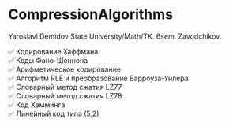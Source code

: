 # CompressionAlgorithms
Yaroslavl Demidov State University/Math/TK. 6sem. Zavodchikov.

:white_check_mark: Кодирование Хаффмана  
:white_check_mark: Коды Фано-Шеннона  
:white_check_mark: Арифметическое кодирование  
:white_check_mark: Алгоритм RLE и преобразование Барроуза-Уилера  
:white_check_mark: Словарный метод сжатия LZ77  
:white_check_mark: Словарный метод сжатия LZ78  
:white_check_mark: Код Хэмминга  
:white_check_mark: Линейный код типа (5,2)  
